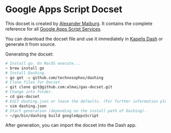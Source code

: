 Google Apps Script Docset
=======================

This docset is created by [Alexander Maiburg](http://github.com/almai). It contains the complete reference for all [Google Apps Script Services](https://developers.google.com/apps-script/reference/).

You can download the docset file and use it immediately in [Kapelis Dash](https://kapeli.com) or generate it from source.

Generating the docset:

``` bash
# Install go. On MacOS execute...
~ brew install go
# Install Dashing.
~ go get -u github.com/technosophos/dashing
# Clone files for Docset.
~ git clone git@github.com:almai/gas-docset.git
# Change into folder.
~ cd gas-docset
# Edit dashing.json or leave the defaults. (For further information please visit https://github.com/technosophos/dashing).
~ vim dashing.json
# Start generation (depending on the install path of Dashing).
~ ~/go/bin/dashing build googleAppsScript
```

After generation, you can import the docset into the Dash app.
